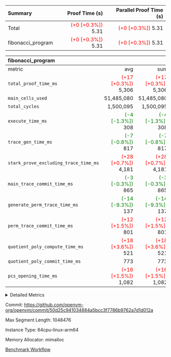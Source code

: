 | Summary | Proof Time (s) | Parallel Proof Time (s) |
|:---|---:|---:|
| Total | <span style='color: red'>(+0 [+0.3%])</span> 5.31 | <span style='color: red'>(+0 [+0.3%])</span> 5.31 |
| fibonacci_program | <span style='color: red'>(+0 [+0.3%])</span> 5.31 | <span style='color: red'>(+0 [+0.3%])</span> 5.31 |


| fibonacci_program |||||
|:---|---:|---:|---:|---:|
|metric|avg|sum|max|min|
| `total_proof_time_ms ` | <span style='color: red'>(+17 [+0.3%])</span> 5,306 | <span style='color: red'>(+17 [+0.3%])</span> 5,306 | <span style='color: red'>(+17 [+0.3%])</span> 5,306 | <span style='color: red'>(+17 [+0.3%])</span> 5,306 |
| `main_cells_used     ` |  51,485,080 |  51,485,080 |  51,485,080 |  51,485,080 |
| `total_cycles        ` |  1,500,095 |  1,500,095 |  1,500,095 |  1,500,095 |
| `execute_time_ms     ` | <span style='color: green'>(-4 [-1.3%])</span> 308 | <span style='color: green'>(-4 [-1.3%])</span> 308 | <span style='color: green'>(-4 [-1.3%])</span> 308 | <span style='color: green'>(-4 [-1.3%])</span> 308 |
| `trace_gen_time_ms   ` | <span style='color: green'>(-7 [-0.8%])</span> 817 | <span style='color: green'>(-7 [-0.8%])</span> 817 | <span style='color: green'>(-7 [-0.8%])</span> 817 | <span style='color: green'>(-7 [-0.8%])</span> 817 |
| `stark_prove_excluding_trace_time_ms` | <span style='color: red'>(+28 [+0.7%])</span> 4,181 | <span style='color: red'>(+28 [+0.7%])</span> 4,181 | <span style='color: red'>(+28 [+0.7%])</span> 4,181 | <span style='color: red'>(+28 [+0.7%])</span> 4,181 |
| `main_trace_commit_time_ms` | <span style='color: green'>(-3 [-0.3%])</span> 865 | <span style='color: green'>(-3 [-0.3%])</span> 865 | <span style='color: green'>(-3 [-0.3%])</span> 865 | <span style='color: green'>(-3 [-0.3%])</span> 865 |
| `generate_perm_trace_time_ms` | <span style='color: green'>(-14 [-9.3%])</span> 137 | <span style='color: green'>(-14 [-9.3%])</span> 137 | <span style='color: green'>(-14 [-9.3%])</span> 137 | <span style='color: green'>(-14 [-9.3%])</span> 137 |
| `perm_trace_commit_time_ms` | <span style='color: red'>(+12 [+1.5%])</span> 801 | <span style='color: red'>(+12 [+1.5%])</span> 801 | <span style='color: red'>(+12 [+1.5%])</span> 801 | <span style='color: red'>(+12 [+1.5%])</span> 801 |
| `quotient_poly_compute_time_ms` | <span style='color: red'>(+18 [+3.6%])</span> 521 | <span style='color: red'>(+18 [+3.6%])</span> 521 | <span style='color: red'>(+18 [+3.6%])</span> 521 | <span style='color: red'>(+18 [+3.6%])</span> 521 |
| `quotient_poly_commit_time_ms` |  773 |  773 |  773 |  773 |
| `pcs_opening_time_ms ` | <span style='color: red'>(+16 [+1.5%])</span> 1,082 | <span style='color: red'>(+16 [+1.5%])</span> 1,082 | <span style='color: red'>(+16 [+1.5%])</span> 1,082 | <span style='color: red'>(+16 [+1.5%])</span> 1,082 |



<details>
<summary>Detailed Metrics</summary>

| group | num_segments | keygen_time_ms | commit_exe_time_ms |
| --- | --- | --- | --- |
| fibonacci_program | 1 | 406 | 5 | 

| group | air_name | quotient_deg | interactions | constraints |
| --- | --- | --- | --- | --- |
| fibonacci_program | AccessAdapterAir<16> | 4 | 5 | 11 | 
| fibonacci_program | AccessAdapterAir<2> | 4 | 5 | 11 | 
| fibonacci_program | AccessAdapterAir<32> | 4 | 5 | 11 | 
| fibonacci_program | AccessAdapterAir<4> | 4 | 5 | 11 | 
| fibonacci_program | AccessAdapterAir<64> | 4 | 5 | 11 | 
| fibonacci_program | AccessAdapterAir<8> | 4 | 5 | 11 | 
| fibonacci_program | BitwiseOperationLookupAir<8> | 2 | 2 | 4 | 
| fibonacci_program | MemoryMerkleAir<8> | 4 | 4 | 38 | 
| fibonacci_program | PersistentBoundaryAir<8> | 4 | 3 | 5 | 
| fibonacci_program | PhantomAir | 4 | 3 | 4 | 
| fibonacci_program | Poseidon2PeripheryAir<BabyBearParameters>, 1> | 2 | 1 | 286 | 
| fibonacci_program | ProgramAir | 1 | 1 | 4 | 
| fibonacci_program | RangeTupleCheckerAir<2> | 1 | 1 | 4 | 
| fibonacci_program | Rv32HintStoreAir | 4 | 19 | 21 | 
| fibonacci_program | VariableRangeCheckerAir | 1 | 1 | 4 | 
| fibonacci_program | VmAirWrapper<Rv32BaseAluAdapterAir, BaseAluCoreAir<4, 8> | 4 | 19 | 30 | 
| fibonacci_program | VmAirWrapper<Rv32BaseAluAdapterAir, LessThanCoreAir<4, 8> | 4 | 17 | 35 | 
| fibonacci_program | VmAirWrapper<Rv32BaseAluAdapterAir, ShiftCoreAir<4, 8> | 4 | 23 | 84 | 
| fibonacci_program | VmAirWrapper<Rv32BranchAdapterAir, BranchEqualCoreAir<4> | 4 | 11 | 17 | 
| fibonacci_program | VmAirWrapper<Rv32BranchAdapterAir, BranchLessThanCoreAir<4, 8> | 4 | 13 | 32 | 
| fibonacci_program | VmAirWrapper<Rv32CondRdWriteAdapterAir, Rv32JalLuiCoreAir> | 4 | 10 | 15 | 
| fibonacci_program | VmAirWrapper<Rv32JalrAdapterAir, Rv32JalrCoreAir> | 4 | 16 | 16 | 
| fibonacci_program | VmAirWrapper<Rv32LoadStoreAdapterAir, LoadSignExtendCoreAir<4, 8> | 4 | 18 | 21 | 
| fibonacci_program | VmAirWrapper<Rv32LoadStoreAdapterAir, LoadStoreCoreAir<4> | 4 | 17 | 27 | 
| fibonacci_program | VmAirWrapper<Rv32MultAdapterAir, DivRemCoreAir<4, 8> | 4 | 25 | 72 | 
| fibonacci_program | VmAirWrapper<Rv32MultAdapterAir, MulHCoreAir<4, 8> | 4 | 24 | 23 | 
| fibonacci_program | VmAirWrapper<Rv32MultAdapterAir, MultiplicationCoreAir<4, 8> | 4 | 19 | 13 | 
| fibonacci_program | VmAirWrapper<Rv32RdWriteAdapterAir, Rv32AuipcCoreAir> | 4 | 11 | 12 | 
| fibonacci_program | VmConnectorAir | 4 | 3 | 8 | 

| group | air_name | segment | rows | prep_cols | perm_cols | main_cols | cells |
| --- | --- | --- | --- | --- | --- | --- | --- |
| fibonacci_program | AccessAdapterAir<8> | 0 | 32 |  | 12 | 17 | 928 | 
| fibonacci_program | BitwiseOperationLookupAir<8> | 0 | 65,536 | 3 | 8 | 2 | 655,360 | 
| fibonacci_program | MemoryMerkleAir<8> | 0 | 256 |  | 12 | 32 | 11,264 | 
| fibonacci_program | PersistentBoundaryAir<8> | 0 | 32 |  | 8 | 20 | 896 | 
| fibonacci_program | PhantomAir | 0 | 2 |  | 8 | 6 | 28 | 
| fibonacci_program | Poseidon2PeripheryAir<BabyBearParameters>, 1> | 0 | 256 |  | 8 | 300 | 78,848 | 
| fibonacci_program | ProgramAir | 0 | 4,096 |  | 8 | 10 | 73,728 | 
| fibonacci_program | RangeTupleCheckerAir<2> | 0 | 524,288 | 2 | 8 | 1 | 4,718,592 | 
| fibonacci_program | Rv32HintStoreAir | 0 | 4 |  | 24 | 32 | 224 | 
| fibonacci_program | VariableRangeCheckerAir | 0 | 262,144 | 2 | 8 | 1 | 2,359,296 | 
| fibonacci_program | VmAirWrapper<Rv32BaseAluAdapterAir, BaseAluCoreAir<4, 8> | 0 | 1,048,576 |  | 28 | 36 | 67,108,864 | 
| fibonacci_program | VmAirWrapper<Rv32BaseAluAdapterAir, LessThanCoreAir<4, 8> | 0 | 524,288 |  | 24 | 37 | 31,981,568 | 
| fibonacci_program | VmAirWrapper<Rv32BranchAdapterAir, BranchEqualCoreAir<4> | 0 | 262,144 |  | 16 | 26 | 11,010,048 | 
| fibonacci_program | VmAirWrapper<Rv32BranchAdapterAir, BranchLessThanCoreAir<4, 8> | 0 | 4 |  | 20 | 32 | 208 | 
| fibonacci_program | VmAirWrapper<Rv32CondRdWriteAdapterAir, Rv32JalLuiCoreAir> | 0 | 131,072 |  | 16 | 18 | 4,456,448 | 
| fibonacci_program | VmAirWrapper<Rv32JalrAdapterAir, Rv32JalrCoreAir> | 0 | 16 |  | 20 | 28 | 768 | 
| fibonacci_program | VmAirWrapper<Rv32LoadStoreAdapterAir, LoadStoreCoreAir<4> | 0 | 16 |  | 28 | 40 | 1,088 | 
| fibonacci_program | VmAirWrapper<Rv32RdWriteAdapterAir, Rv32AuipcCoreAir> | 0 | 8 |  | 16 | 21 | 296 | 
| fibonacci_program | VmConnectorAir | 0 | 2 | 1 | 8 | 4 | 24 | 

| group | segment | trace_gen_time_ms | total_proof_time_ms | total_cycles | total_cells | stark_prove_excluding_trace_time_ms | quotient_poly_compute_time_ms | quotient_poly_commit_time_ms | perm_trace_commit_time_ms | pcs_opening_time_ms | main_trace_commit_time_ms | main_cells_used | generate_perm_trace_time_ms | execute_time_ms |
| --- | --- | --- | --- | --- | --- | --- | --- | --- | --- | --- | --- | --- | --- | --- |
| fibonacci_program | 0 | 817 | 5,306 | 1,500,095 | 122,458,476 | 4,181 | 521 | 773 | 801 | 1,082 | 865 | 51,485,080 | 137 | 308 | 

</details>


Commit: https://github.com/openvm-org/openvm/commit/50d25c941034884a5bcc3f7786b9762a7d1d012a

Max Segment Length: 1048476

Instance Type: 64cpu-linux-arm64

Memory Allocator: mimalloc

[Benchmark Workflow](https://github.com/openvm-org/openvm/actions/runs/12982730825)

